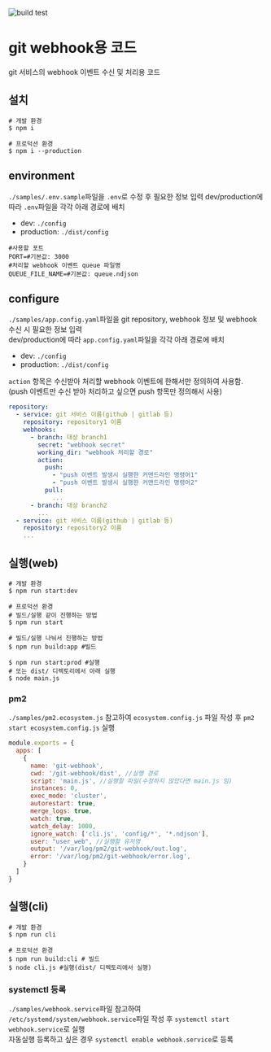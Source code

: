![build test](https://github.com/mousou85/git-webhook/actions/workflows/build-test.yml/badge.svg)

# git webhook용 코드
git 서비스의 webhook 이벤트 수신 및 처리용 코드

## 설치
```shell
# 개발 환경
$ npm i

# 프로덕션 환경
$ npm i --production
```

## environment
`./samples/.env.sample`파일을 `.env`로 수정 후 필요한 정보 입력
dev/production에 따라 `.env`파일을 각각 아래 경로에 배치
- dev: `./config`
- production: `./dist/config`

```dotenv
#사용할 포트
PORT=#기본값: 3000
#처리할 webhook 이벤트 queue 파일명
QUEUE_FILE_NAME=#기본값: queue.ndjson
```

## configure
`./samples/app.config.yaml`파일을 git repository, webhook 정보 및 webhook 수신 시 필요한 정보 입력  
dev/production에 따라 `app.config.yaml`파일을 각각 아래 경로에 배치
- dev: `./config`
- production: `./dist/config`

`action` 항목은 수신받아 처리할 webhook 이벤트에 한해서만 정의하여 사용함.  
(push 이벤트만 수신 받아 처리하고 싶으면 push 항목만 정의해서 사용)

```yaml
repository:
  - service: git 서비스 이름(github | gitlab 등)
    repository: repository1 이름
    webhooks:
      - branch: 대상 branch1
        secret: "webhook secret"
        working_dir: "webhook 처리할 경로"
        action:
          push:
            - "push 이벤트 발생시 실행한 커맨드라인 명령어1"
            - "push 이벤트 발생시 실행한 커맨드라인 명령어2"
          pull:
            ...
      - branch: 대상 branch2
        ...
  - service: git 서비스 이름(github | gitlab 등)
    repository: repository2 이름
    ...
```

## 실행(web)
```shell
# 개발 환경
$ npm run start:dev

# 프로덕션 환경
# 빌드/실행 같이 진행하는 방법
$ npm run start

# 빌드/실행 나눠서 진행하는 방법
$ npm run build:app #빌드

$ npm run start:prod #실행
# 또는 dist/ 디렉토리에서 아래 실행
$ node main.js
```

### pm2
`./samples/pm2.ecosystem.js` 참고하여 `ecosystem.config.js` 파일 작성 후 `pm2 start ecosystem.config.js` 실행
```js
module.exports = {
  apps: [
    {
      name: 'git-webhook',
      cwd: '/git-webhook/dist', //실행 경로
      script: 'main.js', //실행할 파일(수정하지 않았다면 main.js 임)
      instances: 0,
      exec_mode: 'cluster',
      autorestart: true,
      merge_logs: true,
      watch: true,
      watch_delay: 1000,
      ignore_watch: ['cli.js', 'config/*', '*.ndjson'],
      user: "user_web", //실행할 유저명
      output: '/var/log/pm2/git-webhook/out.log',
      error: '/var/log/pm2/git-webhook/error.log',
    }
  ]
}
```

## 실행(cli)
```shell
# 개발 환경
$ npm run cli

# 프로덕션 환경
$ npm run build:cli # 빌드 
$ node cli.js #실행(dist/ 디렉토리에서 실행)
```

### systemctl 등록
`./samples/webhook.service`파일 참고하여 `/etc/systemd/system/webhook.service`파일 작성 후 `systemctl start webhook.service`로 실행  
자동실행 등록하고 싶은 경우 `systemctl enable webhook.service`로 등록
